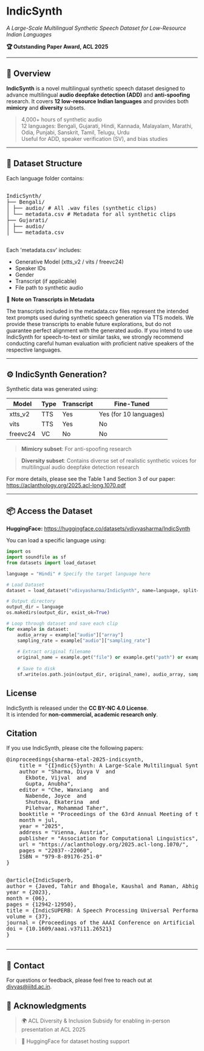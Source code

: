 # IndicSynth
*A Large-Scale Multilingual Synthetic Speech Dataset for Low-Resource Indian Languages*

**🏆 Outstanding Paper Award, ACL 2025**

---

## 🧠 Overview

**IndicSynth** is a novel multilingual synthetic speech dataset designed to advance multilingual **audio deepfake detection (ADD)** and **anti-spoofing** research. It covers **12 low-resource Indian languages** and provides both **mimicry** and **diversity** subsets.

> 4,000+ hours of synthetic audio  
> 12 languages: Bengali, Gujarati, Hindi, Kannada, Malayalam, Marathi, Odia, Punjabi, Sanskrit, Tamil, Telugu, Urdu  
> Useful for ADD, speaker verification (SV), and bias studies  

---

## 📂 Dataset Structure

Each language folder contains:

<pre>
    
IndicSynth/
├── Bengali/
│ ├── audio/ # All .wav files (synthetic clips)
│ └── metadata.csv # Metadata for all synthetic clips
├── Gujarati/
│ ├── audio/
│ └── metadata.csv

</pre>

Each 'metadata.csv' includes:

- Generative Model (xtts_v2 / vits / freevc24)
- Speaker IDs
- Gender
- Transcript (if applicable)
- File path to synthetic audio


📝 **Note on Transcripts in Metadata**

The transcripts included in the metadata.csv files represent the intended text prompts used during synthetic speech generation via TTS models. We provide these transcripts to enable future explorations, but do not guarantee perfect alignment with the generated audio. If you intend to use IndicSynth for speech-to-text or similar tasks, we strongly recommend conducting careful human evaluation with proficient native speakers of the respective languages.

---

## ⚙️ IndicSynth Generation?

Synthetic data was generated using:

| Model      | Type      | Transcript | Fine-Tuned |
|------------|-----------|------------|-------------|
| xtts_v2  | TTS       | Yes        | Yes (for 10 languages) |
| vits     | TTS       | Yes        | No          |
| freevc24 | VC        | No         | No          |

> **Mimicry subset**: For anti-spoofing research

> **Diversity subset**: Contains diverse set of realistic synthetic voices for multilingual audio deepfake detection research

For more details, please see the Table 1 and Section 3 of our paper: https://aclanthology.org/2025.acl-long.1070.pdf

---

## 📦 Access the Dataset

**HuggingFace:** https://huggingface.co/datasets/vdivyasharma/IndicSynth

You can load a specific language using:

```python
import os
import soundfile as sf
from datasets import load_dataset

language = "Hindi" # Specify the target language here

# Load Dataset
dataset = load_dataset("vdivyasharma/IndicSynth", name=language, split="train") 

# Output directory
output_dir = language
os.makedirs(output_dir, exist_ok=True)

# Loop through dataset and save each clip
for example in dataset:
    audio_array = example["audio"]["array"]
    sampling_rate = example["audio"]["sampling_rate"]
    
    # Extract original filename
    original_name = example.get("file") or example.get("path") or example["audio"]["path"].split("/")[-1]
    
    # Save to disk
    sf.write(os.path.join(output_dir, original_name), audio_array, sampling_rate)

```
## License
IndicSynth is released under the **CC BY-NC 4.0 License**.  
It is intended for **non-commercial, academic research only**.

## Citation
If you use IndicSynth, please cite the following papers:

<pre>@inproceedings{sharma-etal-2025-indicsynth,
    title = "{I}ndic{S}ynth: A Large-Scale Multilingual Synthetic Speech Dataset for Low-Resource {I}ndian Languages",
    author = "Sharma, Divya V  and
      Ekbote, Vijval  and
      Gupta, Anubha",
    editor = "Che, Wanxiang  and
      Nabende, Joyce  and
      Shutova, Ekaterina  and
      Pilehvar, Mohammad Taher",
    booktitle = "Proceedings of the 63rd Annual Meeting of the Association for Computational Linguistics (Volume 1: Long Papers)",
    month = jul,
    year = "2025",
    address = "Vienna, Austria",
    publisher = "Association for Computational Linguistics",
    url = "https://aclanthology.org/2025.acl-long.1070/",
    pages = "22037--22060",
    ISBN = "979-8-89176-251-0"
}

</pre>



<pre>@article{IndicSuperb,
author = {Javed, Tahir and Bhogale, Kaushal and Raman, Abhigyan and Kumar, Pratyush and Kunchukuttan, Anoop and Khapra, Mitesh},
year = {2023},
month = {06},
pages = {12942-12950},
title = {IndicSUPERB: A Speech Processing Universal Performance Benchmark for Indian Languages},
volume = {37},
journal = {Proceedings of the AAAI Conference on Artificial Intelligence},
doi = {10.1609/aaai.v37i11.26521}
}

</pre>

---

## 💬 Contact
For questions or feedback, please feel free to reach out at divyas@iiitd.ac.in.

## 🙏 Acknowledgments
> 🌍 ACL Diversity & Inclusion Subsidy for enabling in-person presentation at ACL 2025

> 🤝 HuggingFace for dataset hosting support

